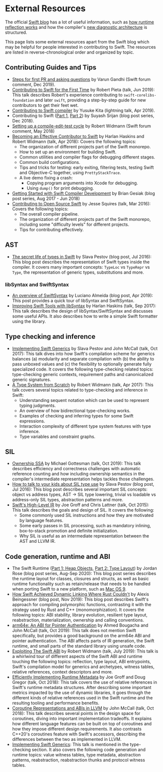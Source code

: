 # External Resources

The official [Swift blog](https://swift.org/blog/) has a lot of useful
information, such as [how runtime reflection works][mirror-post] and how the
compiler's [new diagnostic architecture][diagnostic-arch-post] is structured.

[mirror-post]: https://swift.org/blog/how-mirror-works/
[diagnostic-arch-post]: https://swift.org/blog/new-diagnostic-arch-overview/

This page lists some external resources apart from the Swift blog which may be
helpful for people interested in contributing to Swift. The resources are listed
in reverse-chronological order and organized by topic.

<!--
Some resources don't fall cleanly into one topic bucket or another; in such a
case we break the tie arbitrarily.
-->

<!--
The textual descriptions should be written in a way that makes it clear
which topics are discussed, and what a potential contributor to Swift
will gain from it. This is usually different from the talk's abstract.
-->

## Contributing Guides and Tips

- [Steps for first PR and asking questions][] by Varun Gandhi (Swift forum
  comment, Dec 2019).
- [Contributing to Swift for the First Time][] by Robert Pieta (talk, Jun 2019):
  This talk describes Robert's experience contributing to
  `swift-corelibs-foundation` and later `swift`, providing a step-by-step guide
  for new contributors to get their feet wet.
- [Contributing to Swift compiler][] by Yusuke Kita (lightning talk, Apr 2019).
- Contributing to Swift ([Part 1][Contributing to Swift - Part 1],
  [Part 2][Contributing to Swift - Part 2]) by Suyash Srijan (blog post series,
  Dec 2018).
- [Setting up a compile-edit-test cycle][] by Robert Widmann (Swift forum
  comment, May 2018)
- [Becoming an Effective Contributor to Swift][] by Harlan Haskins and Robert
  Widmann (talk, Apr 2018): Covers the following topics:
  - The organization of different projects part of the Swift monorepo.
  - How to set up an environment for building Swift.
  - Common utilities and compiler flags for debugging different stages.
  - Common build configurations.
  - Tips and tricks for testing: early exiting, filtering tests,
    testing Swift and Objective-C together, using `PrettyStackTrace`.
  - A live demo fixing a crash:
    - Copying program arguments into Xcode for debugging.
    - Using `dump()` for print debugging.
- [Getting Started with Swift Compiler Development][] by Brian Gesiak (blog post
  series, Aug 2017 - Jun 2018)
- [Contributing to Open Source Swift][] by Jesse Squires (talk, Mar 2016):
  Covers the following topics:
  - The overall compiler pipeline.
  - The organization of different projects part of the Swift monorepo,
    including some "difficulty levels" for different projects.
  - Tips for contributing effectively.

[Steps for first PR and asking questions]:
https://forums.swift.org/t/getting-started-with-swift-compiler-development/31502/2
[Contributing to Swift for the First Time]: https://youtu.be/51j7TrFNKiA
[Contributing to Swift compiler]: https://youtu.be/HAXJsgYniqE
[Contributing to Swift - Part 1]: https://medium.com/kinandcartacreated/contributing-to-swift-part-1-ea19108a2a54
[Contributing to Swift - Part 2]:
https://medium.com/kinandcartacreated/contributing-to-swift-part-2-efebcf7b6c93
[Setting up a compile-edit-test cycle]: https://forums.swift.org/t/need-a-workflow-advice/12536/14
[Becoming an Effective Contributor to Swift]: https://youtu.be/oGJKsp-pZPk
[Getting Started with Swift Compiler Development]: https://modocache.io/getting-started-with-swift-development
[Contributing to Open Source Swift]: https://youtu.be/Ysa2n8ZX-YY

## AST

- [The secret life of types in Swift][] by Slava Pestov (blog post, Jul 2016):
  This blog post describes the representation of Swift types inside the compiler.
  It covers many important concepts: `TypeLoc` vs `TypeRepr` vs `Type`, the
  representation of generic types, substitutions and more.
  <!-- TODO: It would be great to integrate some of the descriptions
       in this blog post into the compiler's own doc comments. -->

[The secret life of types in Swift]: https://medium.com/@slavapestov/the-secret-life-of-types-in-swift-ff83c3c000a5

### libSyntax and SwiftSyntax

- [An overview of SwiftSyntax][] by Luciano Almeida (blog post, Apr 2019):
  This post provides a quick tour of libSyntax and SwiftSyntax.
- [Improving Swift Tools with libSyntax][] by Harlan Haskins (talk, Sep 2017):
  This talk describes the design of libSyntax/SwiftSyntax and discusses some
  useful APIs. It also describes how to write a simple Swift formatter using the
  library.

[An overview of SwiftSyntax]: https://medium.com/@lucianoalmeida1/an-overview-of-swiftsyntax-cf1ae6d53494
[Improving Swift Tools with libSyntax]: https://youtu.be/5ivuYGxW_3M

## Type checking and inference

- [Implementing Swift Generics][] by Slava Pestov and John McCall (talk, Oct 2017):
  This talk dives into how Swift's compilation scheme for generics balances
  (a) modularity and separate compilation with (b) the ability to pass unboxed
  values and (c) the flexibility to optionally generate fully specialized code.
  It covers the following type-checking related topics: type-checking generic
  contexts, requirement paths and canonicalized generic signatures.
- [A Type System from Scratch][] by Robert Widmann (talk, Apr 2017):
  This talk covers several topics related to type-checking and inference in Swift:
  - Understanding sequent notation which can be used to represent typing judgments.
  - An overview of how bidirectional type-checking works.
  - Examples of checking and inferring types for some Swift expressions.
  - Interaction complexity of different type system features with type inference.
  - Type variables and constraint graphs.

[Implementing Swift Generics]: https://youtu.be/ctS8FzqcRug
[A Type System from Scratch]: https://youtu.be/IbjoA5xVUq0

## SIL

- [Ownership SSA][] by Michael Gottesman (talk, Oct 2019): This talk describes
  efficiency and correctness challenges with automatic reference counting and
  how including ownership semantics in the compiler's intermediate representation
  helps tackles those challenges.
- [How to talk to your kids about SIL type use][] by Slava Pestov (blog post,
  Jul 2016): This blog post describes several important SIL concepts: object
  vs address types, AST -> SIL type lowering, trivial vs loadable vs
  address-only SIL types, abstraction patterns and more.
- [Swift's High-Level IR][] by Joe Groff and Chris Lattner (talk, Oct 2015):
  This talk describes the goals and design of SIL. It covers the following:
  - Some commonly used SIL instructions and how they are motivated by language
    features.
  - Some early passes in SIL processing, such as mandatory inlining,
    box-to-stack promotion and definite initialization.
  - Why SIL is useful as an intermediate representation between the AST and
    LLVM IR.

[Ownership SSA]: https://youtu.be/qy3iZPHZ88o
[How to talk to your kids about SIL type use]: https://medium.com/@slavapestov/how-to-talk-to-your-kids-about-sil-type-use-6b45f7595f43
[Swift's High-Level IR]: https://youtu.be/Ntj8ab-5cvE

## Code generation, runtime and ABI

- The Swift Runtime ([Part 1: Heap Objects][], [Part 2: Type Layout][])
  by Jordan Rose (blog post series, Aug-Sep 2020): This blog post series
  describes the runtime layout for classes, closures and structs, as well
  as basic runtime functionality such as retain/release that needs to be
  handled when porting Swift to a new platform, such as [Mac OS 9][].
- [How Swift Achieved Dynamic Linking Where Rust Couldn't][] by Alexis
  Beingessner (blog post, Nov 2019): This blog post describes Swift's approach
  for compiling polymorphic functions, contrasting it with the strategy used by
  Rust and C++ (monomorphization). It covers the following topics: ABI stability,
  library evolution, resilient type layout, reabstraction, materialization,
  ownership and calling conventions.
- [arm64e: An ABI for Pointer Authentication][] by Ahmed Bougacha and John McCall
  (talk, Oct 2019): This talk does not mention Swift specifically, but provides a
  good background on the arm64e ABI and pointer authentication. The ABI affects
  parts of IR generation, the Swift runtime, and small parts of the standard
  library using unsafe code.
- [Exploiting The Swift ABI][] by Robert Widmann (talk, July 2019):
  This talk is a whirlwind tour of different aspects of the Swift ABI and runtime
  touching the following topics: reflection, type layout, ABI entrypoints,
  Swift's compilation model for generics and archetypes, witness tables,
  relative references, context descriptors and more.
- [Efficiently Implementing Runtime Metadata][] by Joe Groff and Doug Gregor
  (talk, Oct 2018): This talk covers the use of relative references in Swift's
  runtime metadata structures. After describing some important metrics impacted
  by the use of dynamic libraries, it goes through the different kinds of
  relative references used in the Swift runtime and the resulting tooling and
  performance benefits.
- [Coroutine Representations and ABIs in LLVM][] by John McCall (talk, Oct 2018):
  This talk describes several points in the design space for coroutines, diving
  into important implementation tradeoffs. It explains how different language
  features can be built on top of coroutines and how they impose different
  design requirements. It also contrasts C++20's coroutines feature with
  Swift's accessors, describing the differences between the two as implemented
  in LLVM.
- [Implementing Swift Generics][]: This talk is mentioned in the type-checking
  section. It also covers the following code generation and runtime topics:
  value witness tables, type metadata, abstraction patterns, reabstraction,
  reabstraction thunks and protocol witness tables.

[Part 1: Heap Objects]: https://belkadan.com/blog/2020/08/Swift-Runtime-Heap-Objects/
[Part 2: Type Layout]: https://belkadan.com/blog/2020/09/Swift-Runtime-Type-Layout/
[Mac OS 9]: https://belkadan.com/blog/2020/04/Swift-on-Mac-OS-9/
[How Swift Achieved Dynamic Linking Where Rust Couldn't]: https://gankra.github.io/blah/swift-abi/
[arm64e: An ABI for Pointer Authentication]: https://youtu.be/C1nZvpEBfYA
[Exploiting The Swift ABI]: https://youtu.be/0rHG_Pa86oA
[Efficiently Implementing Runtime Metadata]: https://youtu.be/G3bpj-4tWVU
[Coroutine Representations and ABIs in LLVM]: https://youtu.be/wyAbV8AM9PM
